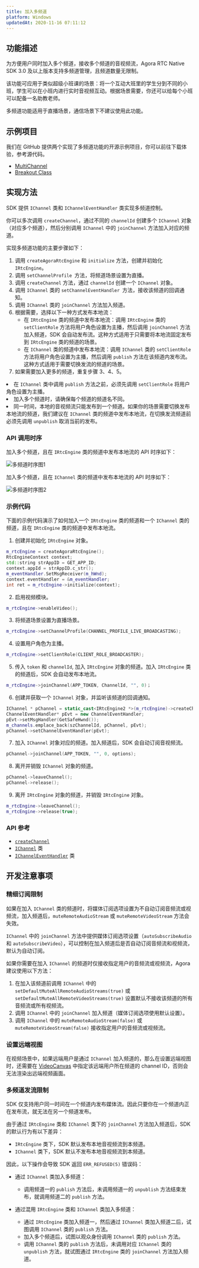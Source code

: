 ```yaml
---
title: 加入多频道
platform: Windows
updatedAt: 2020-11-16 07:11:12
---
```

## 功能描述

为方便用户同时加入多个频道，接收多个频道的音视频流，Agora RTC Native SDK 3.0 及以上版本支持多频道管理，且频道数量无限制。

该功能可应用于类似超级小班课的场景：将一个互动大班里的学生分到不同的小班，学生可以在小班内进行实时音视频互动。根据场景需要，你还可以给每个小班可以配备一名助教老师。

<div class="alert note">多频道功能适用于直播场景，通信场景下不建议使用此功能。</div>


## 示例项目

我们在 GitHub 提供两个实现了多频道功能的开源示例项目，你可以前往下载体验，参考源代码。

- [MultiChannel](https://github.com/AgoraIO/API-Examples/tree/master/windows/APIExample/APIExample/Advanced/MultiChannel)
- [Breakout Class](https://github.com/AgoraIO-Usecase/Breakout-Class/tree/master/breakout-windows)

## 实现方法

SDK 提供 `IChannel` 类和 `IChannelEventHandler` 类实现多频道控制。

你可以多次调用 `createChannel`，通过不同的 `channelId` 创建多个 `IChannel` 对象（对应多个频道），然后分别调用 `IChannel` 中的 `joinChannel` 方法加入对应的频道。

实现多频道功能的主要步骤如下：

1. 调用 `createAgoraRtcEngine` 和 `initialize` 方法，创建并初始化 `IRtcEngine`。
2. 调用 `setChannelProfile `方法，将频道场景设置为直播。
3. 调用 `createChannel` 方法，通过 `channelId` 创建一个 `IChannel` 对象。
4. 调用 `IChannel` 类的 `setChannelEventHandler `方法，接收该频道的回调通知。
5. 调用 `IChannel` 类的 `joinChannel` 方法加入频道。
6. 根据需要，选择以下一种方式发布本地流：
   - 在 `IRtcEngine` 类的频道中发布本地流：调用 `IRtcEngine` 类的 `setClientRole` 方法将用户角色设置为主播，然后调用 `joinChannel` 方法加入频道，SDK 会自动发布流。这种方式适用于只需要将本地流固定发布到 `IRtcEngine` 类的频道的场景。
   - 在 `IChannel` 类的频道中发布本地流：调用 `IChannel` 类的 `setClientRole` 方法将用户角色设置为主播，然后调用 `publish` 方法在该频道内发布流。这种方式适用于需要切换发流的频道的场景。
7. 如果需要加入更多的频道，重复步骤 3、4、5。

<div class="alert note">
	<li>在 <code>IChannel</code> 类中调用 <code>publish</code> 方法之前，必须先调用 <code>setClientRole</code> 将用户角色设置为主播。</li>
	<li>加入多个频道时，请确保每个频道的频道名不同。</li>
	<li>同一时间，本地的音视频流只能发布到一个频道。如果你的场景需要切换发布本地流的频道，我们建议在 <code>IChannel</code> 类的频道中发布本地流，在切换发流频道前必须先调用 <code>unpublish</code> 取消当前的发布。</li>
</div>

### API 调用时序

加入多个频道，且在 `IRtcEngine` 类的频道中发布本地流的 API 时序如下：

![多频道时序图1](https://web-cdn.agora.io/docs-files/1605510618414)

加入多个频道，且在 `IChannel` 类的频道中发布本地流的 API 时序如下：

![多频道时序图2](https://web-cdn.agora.io/docs-files/1605510635577)

### 示例代码

下面的示例代码演示了如何加入一个 `IRtcEngine` 类的频道和一个 `IChannel` 类的频道，且在 `IRtcEngine` 类的频道中发布本地流。

1. 创建并初始化 `IRtcEngine` 对象。

 ```cpp
m_rtcEngine = createAgoraRtcEngine(); 
RtcEngineContext context;
std::string strAppID = GET_APP_ID;
context.appId = strAppID.c_str();
m_eventHandler.SetMsgReceiver(m_hWnd);
context.eventHandler = &m_eventHandler;
int ret = m_rtcEngine->initialize(context);
```

2. 启用视频模块。

 ```cpp
m_rtcEngine->enableVideo();
```

3. 将频道场景设置为直播场景。

 ```cpp
m_rtcEngine->setChannelProfile(CHANNEL_PROFILE_LIVE_BROADCASTING);
```

4. 设置用户角色为主播。
 ```cpp
m_rtcEngine->setClientRole(CLIENT_ROLE_BROADCASTER);
```

5. 传入 `token` 和 `channelId`, 加入 `IRtcEngine` 对象的频道。加入 `IRtcEngine` 类的频道后，SDK 会自动发布本地流。
 ```cpp
m_rtcEngine->joinChannel(APP_TOKEN, ChannelId, "", 0)；
```

6. 创建并获取一个 `IChannel` 对象，并监听该频道的回调通知。
 ```cpp
IChannel * pChannel = static_cast<IRtcEngine2 *>(m_rtcEngine)->createChannel(szChannelId.c_str());
ChannelEventHandler* pEvt = new ChannelEventHandler;
pEvt->setMsgHandler(GetSafeHwnd());
m_channels.emplace_back(szChannelId, pChannel, pEvt);
pChannel->setChannelEventHandler(pEvt);
```

7. 加入 `IChannel` 对象对应的频道。加入频道后，SDK 会自动订阅音视频流。
 ```cpp
pChannel->joinChannel(APP_TOKEN, "", 0, options);
```

8. 离开并销毁 `IChannel` 对象的频道。
 ```cpp
pChannel->leaveChannel();
pChannel->release();
```

9. 离开 `IRtcEngine` 对象的频道，并销毁 `IRtcEngine` 对象。
 ```cpp
m_rtcEngine->leaveChannel();
m_rtcEngine->release(true);
```

### API 参考

- [`createChannel`](./API%20Reference/cpp/classagora_1_1rtc_1_1_i_rtc_engine2.html#a9cabefe84d3a52400f941f1bd8c0f486)
- [`IChannel`](./API%20Reference/cpp/classagora_1_1rtc_1_1_i_channel.html) 类
- [`IChannelEventHandler`](./API%20Reference/cpp/classagora_1_1rtc_1_1_i_channel_event_handler.html) 类

## 开发注意事项

### 精细订阅限制

如果在加入 `IChannel` 类的频道时，将媒体订阅选项设置为不自动订阅音频流或视频流，加入频道后，`muteRemoteAudioStream` 或 `muteRemoteVideoStream` 方法会失效。

<div class="alert info"><code>IChannel</code> 中的 <code>joinChannel</code> 方法中提供媒体订阅选项设置（<code>autoSubscribeAudio</code> 和 <code>autoSubscribeVideo</code>），可以控制在加入频道后是否自动订阅音频流和视频流，默认为自动订阅。</div>

如果你需要在加入 `IChannel` 的频道时仅接收指定用户的音频流或视频流，Agora 建议使用以下方法：

1. 在加入该频道前调用 `IChannel` 中的 `setDefaultMuteAllRemoteAudioStreams(true)` 或 `setDefaultMuteAllRemoteVideoStreams(true)` 设置默认不接收该频道的所有音频流或所有视频流。
2. 调用 `IChannel` 中的 `joinChannel` 加入频道（媒体订阅选项使用默认设置）。
3. 调用 `IChannel` 中的 `muteRemoteAudioStream(false)` 或 `muteRemoteVideoStream(false)` 接收指定用户的音频流或视频流。

### 设置远端视图

在视频场景中，如果远端用户是通过 `IChannel` 加入频道的，那么在设置远端视图时，还需要在 [VideoCanvas](./API%20Reference/cpp/v3.0.0/structagora_1_1rtc_1_1_video_canvas.html) 中指定该远端用户所在频道的 channel ID，否则会无法渲染出远端视频画面。

### 多频道发流限制

SDK 仅支持用户同一时间在一个频道内发布媒体流。因此只要你在一个频道内正在发布流，就无法在另一个频道发布。

由于通过 `IRtcEngine` 类和 `IChannel` 类下的 `joinChannel` 方法加入频道后，SDK 的默认行为有以下差异：

- `IRtcEngine` 类下，SDK 默认发布本地音视频流到本频道。
- `IChannel` 类下，SDK 默认不发布本地音视频流到本频道。

因此，以下操作会导致 SDK 返回 `ERR_REFUSED(5)` 错误码：

- 通过 `IChannel` 类加入多频道：

  - 调用频道一的 `publish` 方法后，未调用频道一的 `unpublish` 方法结束发布，就调用频道二的 `publish` 方法。

- 通过混用 `IRtcEngine` 类和 `IChannel` 类加入多频道：

  - 通过 `IRtcEngine` 类加入频道一，然后通过 `IChannel` 类加入频道二后，试图调用 `IChannel` 类的 `publish` 方法。
  - 加入多个频道后，试图以观众身份调用 `IChannel` 类的 `publish` 方法。
  - 调用 `IChannel` 类的 `publish` 方法后，未调用对应 `IChannel` 类的 `unpublish` 方法，就试图通过 `IRtcEngine` 类的 `joinChannel` 方法加入频道。


